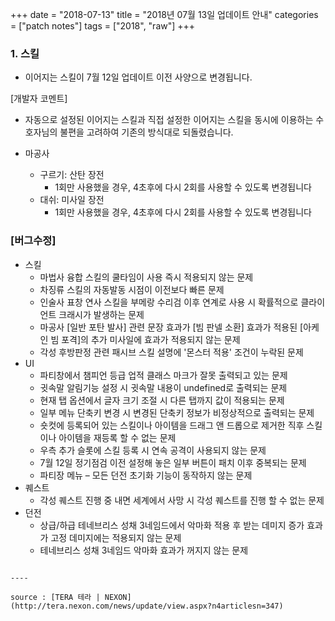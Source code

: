 +++
date = "2018-07-13"
title = "2018년 07월 13일 업데이트 안내"
categories = ["patch notes"]
tags = ["2018", "raw"]
+++

### 1. 스킬
- 이어지는 스킬이 7월 12일 업데이트 이전 사양으로 변경됩니다.

[개발자 코멘트]
- 자동으로 설정된 이어지는 스킬과 직접 설정한 이어지는 스킬을 동시에 이용하는 수호자님의 불편을 고려하여 기존의 방식대로 되돌렸습니다.

- 마공사
  - 구르기: 산탄 장전
    - 1회만 사용했을 경우, 4초후에 다시 2회를 사용할 수 있도록 변경됩니다
  - 대쉬: 미사일 장전
    - 1회만 사용했을 경우, 4초후에 다시 2회를 사용할 수 있도록 변경됩니다

### [버그수정]
- 스킬
  - 마법사 융합 스킬의 쿨타임이 사용 즉시 적용되지 않는 문제
  - 차징류 스킬의 자동발동 시점이 이전보다 빠른 문제
  - 인술사 표창 연사 스킬을 부메랑 수리검 이후 연계로 사용 시 확률적으로 클라이언트 크래시가 발생하는 문제
  - 마공사 [일반 포탄 발사] 관련 문장 효과가 [빔 판넬 소환] 효과가 적용된 [아케인 빔 포격]의 추가 미사일에 효과가 적용되지 않는 문제
  - 각성 후방판정 관련 패시브 스킬 설명에 '몬스터 적용' 조건이 누락된 문제
- UI
  - 파티창에서 챔피언 등급 업적 클래스 마크가 잘못 출력되고 있는 문제
  - 귓속말 알림기능 설정 시 귓속말 내용이 undefined로 출력되는 문제
  - 현재 탭 옵션에서 글자 크기 조절 시 다른 탭까지 값이 적용되는 문제
  - 일부 메뉴 단축키 변경 시 변경된 단축키 정보가 비정상적으로 출력되는 문제
  - 숏컷에 등록되어 있는 스킬이나 아이템을 드래그 앤 드롭으로 제거한 직후 스킬이나 아이템을 재등록 할 수 없는 문제
  - 우측 추가 슬롯에 스킬 등록 시 연속 공격이 사용되지 않는 문제
  - 7월 12일 정기점검 이전 설정해 놓은 일부 버튼이 패치 이후 중복되는 문제
  - 파티장 메뉴 – 모든 던전 초기화 기능이 동작하지 않는 문제
- 퀘스트
  - 각성 퀘스트 진행 중 내면 세계에서 사망 시 각성 퀘스트를 진행 할 수 없는 문제
- 던전
  - 상급/하급 테네브리스 성채 3네임드에서 악마화 적용 후 받는 데미지 증가 효과가 고정 데미지에는 적용되지 않는 문제
  - 테네브리스 성채 3네임드 악마화 효과가 꺼지지 않는 문제
```

----

source : [TERA 테라 | NEXON](http://tera.nexon.com/news/update/view.aspx?n4articlesn=347)
